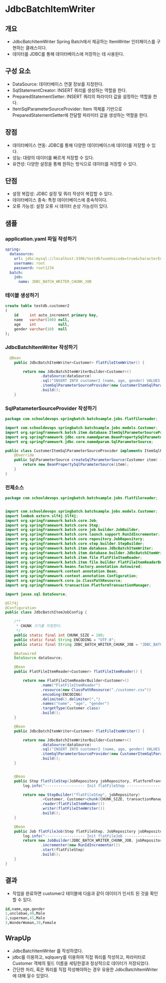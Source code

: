 # JdbcBatchItemWriter

## 개요

- JdbcBatchItemWriter Spring Batch에서 제공하는 ItemWriter 인터페이스를 구현하는 클래스이다.
- 데이터를 JDBC를 통해 데이터베이스에 저장하는 데 사용된다.

##  구성 요소

- DataSource: 데이터베이스 연결 정보를 지정한다.
- SqlStatementCreator: INSERT 쿼리를 생성하는 역할을 한다.
- PreparedStatementSetter: INSERT 쿼리의 파라미터 값을 설정하는 역할을 한다.
- ItemSqlParameterSourceProvider: Item 객체를 기반으로 PreparedStatementSetter에 전달할 파라미터 값을 생성하는 역할을 한다.
  
## 장점

- 데이터베이스 연동: JDBC를 통해 다양한 데이터베이스에 데이터를 저장할 수 있다.
- 성능: 대량의 데이터를 빠르게 저장할 수 있다.
- 유연성: 다양한 설정을 통해 원하는 방식으로 데이터를 저장할 수 있다.

## 단점

- 설정 복잡성: JDBC 설정 및 쿼리 작성이 복잡할 수 있다.
- 데이터베이스 종속: 특정 데이터베이스에 종속적이다.
- 오류 가능성: 설정 오류 시 데이터 손상 가능성이 있다.

## 샘플

### application.yaml 파일 작성하기 

```yaml
spring:
  datasource:
    url: jdbc:mysql://localhost:3306/testdb?useUnicode=true&characterEncoding=utf8&clusterInstanceHostPattern=?&zeroDateTimeBehavior=CONVERT_TO_NULL&allowMultiQueries=true
    username: root
    password: root1234
  batch:
    job:
      name: JDBC_BATCH_WRITER_CHUNK_JOB
```

### 테이블 생성하기 

```sql
create table testdb.customer2
(
    id     int auto_increment primary key,
    name   varchar(100) null,
    age    int          null,
    gender varchar(10)  null
);
```

### JdbcBatchItemWriter 작성하기 

```java
  @Bean
    public JdbcBatchItemWriter<Customer> flatFileItemWriter() {

        return new JdbcBatchItemWriterBuilder<Customer>()
                .dataSource(dataSource)
                .sql("INSERT INTO customer2 (name, age, gender) VALUES (?, ?, ?)")
                .itemSqlParameterSourceProvider(new CustomerItemSqlParameterSourceProvider())
                .build();
    }
```

### SqlPatameterSourceProvider 작성하기 

```java
package com.schooldevops.springbatch.batchsample.jobs.flatfilereader;

import com.schooldevops.springbatch.batchsample.jobs.models.Customer;
import org.springframework.batch.item.database.ItemSqlParameterSourceProvider;
import org.springframework.jdbc.core.namedparam.BeanPropertySqlParameterSource;
import org.springframework.jdbc.core.namedparam.SqlParameterSource;

public class CustomerItemSqlParameterSourceProvider implements ItemSqlParameterSourceProvider<Customer> {
    @Override
    public SqlParameterSource createSqlParameterSource(Customer item) {
        return new BeanPropertySqlParameterSource(item);
    }
}
```

### 전체소스

```java
package com.schooldevops.springbatch.batchsample.jobs.flatfilereader;


import com.schooldevops.springbatch.batchsample.jobs.models.Customer;
import lombok.extern.slf4j.Slf4j;
import org.springframework.batch.core.Job;
import org.springframework.batch.core.Step;
import org.springframework.batch.core.job.builder.JobBuilder;
import org.springframework.batch.core.launch.support.RunIdIncrementer;
import org.springframework.batch.core.repository.JobRepository;
import org.springframework.batch.core.step.builder.StepBuilder;
import org.springframework.batch.item.database.JdbcBatchItemWriter;
import org.springframework.batch.item.database.builder.JdbcBatchItemWriterBuilder;
import org.springframework.batch.item.file.FlatFileItemReader;
import org.springframework.batch.item.file.builder.FlatFileItemReaderBuilder;
import org.springframework.beans.factory.annotation.Autowired;
import org.springframework.context.annotation.Bean;
import org.springframework.context.annotation.Configuration;
import org.springframework.core.io.ClassPathResource;
import org.springframework.transaction.PlatformTransactionManager;

import javax.sql.DataSource;

@Slf4j
@Configuration
public class JdbcBatchItemJobConfig {

    /**
     * CHUNK 크기를 지정한다.
     */
    public static final int CHUNK_SIZE = 100;
    public static final String ENCODING = "UTF-8";
    public static final String JDBC_BATCH_WRITER_CHUNK_JOB = "JDBC_BATCH_WRITER_CHUNK_JOB";

    @Autowired
    DataSource dataSource;

    @Bean
    public FlatFileItemReader<Customer> flatFileItemReader() {

        return new FlatFileItemReaderBuilder<Customer>()
                .name("FlatFileItemReader")
                .resource(new ClassPathResource("./customer.csv"))
                .encoding(ENCODING)
                .delimited().delimiter(",")
                .names("name", "age", "gender")
                .targetType(Customer.class)
                .build();
    }

    @Bean
    public JdbcBatchItemWriter<Customer> flatFileItemWriter() {

        return new JdbcBatchItemWriterBuilder<Customer>()
                .dataSource(dataSource)
                .sql("INSERT INTO customer2 (name, age, gender) VALUES (:name, :age, :gender)")
                .itemSqlParameterSourceProvider(new CustomerItemSqlParameterSourceProvider())
                .build();
    }


    @Bean
    public Step flatFileStep(JobRepository jobRepository, PlatformTransactionManager transactionManager) {
        log.info("------------------ Init flatFileStep -----------------");

        return new StepBuilder("flatFileStep", jobRepository)
                .<Customer, Customer>chunk(CHUNK_SIZE, transactionManager)
                .reader(flatFileItemReader())
                .writer(flatFileItemWriter())
                .build();
    }

    @Bean
    public Job flatFileJob(Step flatFileStep, JobRepository jobRepository) {
        log.info("------------------ Init flatFileJob -----------------");
        return new JobBuilder(JDBC_BATCH_WRITER_CHUNK_JOB, jobRepository)
                .incrementer(new RunIdIncrementer())
                .start(flatFileStep)
                .build();
    }
}
```

## 결과

- 작업을 완료하면 customer2 테이블에 다음과 같이 데이터가 인서트 된 것을 확인할 수 있다. 

```sql
id,name,age,gender
1,unclebae,40,Male
2,superman,45,Male
3,WonderWoman,30,Female

```

## WrapUp

- JdbcBatchItemWriter 를 작성하였다. 
- jdbc를 이용하고, sqlquery를 이용하여 직접 쿼리를 작성하고, 파라미터로 Customer 객체의 필드 이름을 세팅한결과 정상적으로 데이터가 저장되었다. 
- 간단한 처리, 혹은 쿼리를 직접 작성해야하는 경우 유용한 JdbcBatchItemWriter에 대해 알수 있었다. 